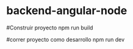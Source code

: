 # backend-angular-node

#Construir proyecto
npm run build

#correr proyecto como desarrollo
npm run dev
